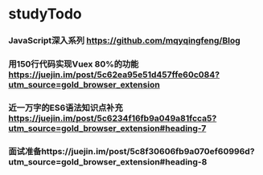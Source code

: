 # studyTodo
### JavaScript深入系列 https://github.com/mqyqingfeng/Blog
### 用150行代码实现Vuex 80%的功能 https://juejin.im/post/5c62ea95e51d457ffe60c084?utm_source=gold_browser_extension
### 近一万字的ES6语法知识点补充 https://juejin.im/post/5c6234f16fb9a049a81fcca5?utm_source=gold_browser_extension#heading-7
### 面试准备https://juejin.im/post/5c8f30606fb9a070ef60996d?utm_source=gold_browser_extension#heading-8

